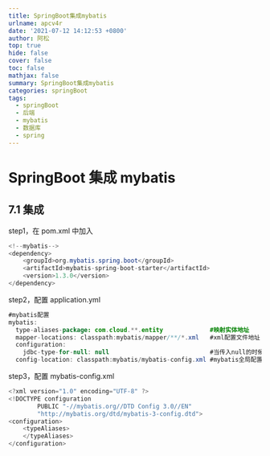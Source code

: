 ```yaml
---
title: SpringBoot集成mybatis
urlname: apcv4r
date: '2021-07-12 14:12:53 +0800'
author: 阿松
top: true
hide: false
cover: false
toc: false
mathjax: false
summary: SpringBoot集成mybatis
categories: springBoot
tags:
  - springBoot
  - 后端
  - mybatis
  - 数据库
  - spring
---
```


# SpringBoot 集成 mybatis

## 7.1 集成

step1，在 pom.xml 中加入

```java
<!--mybatis-->
<dependency>
	<groupId>org.mybatis.spring.boot</groupId>
	<artifactId>mybatis-spring-boot-starter</artifactId>
	<version>1.3.0</version>
</dependency>
```

step2，配置 application.yml

```java
#mybatis配置
mybatis:
  type-aliases-package: com.cloud.**.entity				#映射实体地址
  mapper-locations: classpath:mybatis/mapper/**/*.xml	#xml配置文件地址
  configuration:
    jdbc-type-for-null: null							#当传入null的时候对应的jdbctype
  config-location: classpath:mybatis/mybatis-config.xml	#mybatis全局配置
```

step3，配置 mybatis-config.xml

```java
<?xml version="1.0" encoding="UTF-8" ?>
<!DOCTYPE configuration
        PUBLIC "-//mybatis.org//DTD Config 3.0//EN"
        "http://mybatis.org/dtd/mybatis-3-config.dtd">
<configuration>
    <typeAliases>
    </typeAliases>
</configuration>
```
